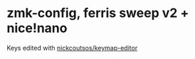 # zmk-config, ferris sweep v2 + nice!nano
Keys edited with [nickcoutsos/keymap-editor](https://nickcoutsos.github.io/keymap-editor/)
